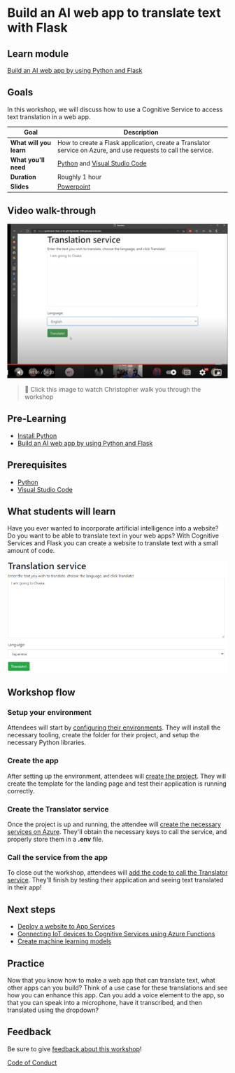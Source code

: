 # Build an AI web app to translate text with Flask

## Learn module

[Build an AI web app by using Python and Flask](https://docs.microsoft.com/learn/modules/python-flask-build-ai-web-app/?WT.mc_id=academic-56258-chrhar)

## Goals

In this workshop, we will discuss how to use a Cognitive Service to access text translation in a web app.

| **Goal**                                          | Description                                                                                                    |
| ------------------------------------------------- | -------------------------------------------------------------------------------------------------------------- |
| **What will you learn**                           | How to create a Flask application, create a Translator service on Azure, and use requests to call the service. |
| **What you'll need**                              | [Python](https://docs.microsoft.com/learn/modules/python-install-vscode/?WT.mc_id=academic-56258-chrhar) and [Visual Studio Code](https://code.visualstudio.com?WT.mc_id=academic-56258-chrhar)                                          |
| **Duration**                                      | Roughly 1 hour |
| **Slides**                                        | [Powerpoint](slides.pptx)                                                                                      |

## Video walk-through

[![workshop walk-through](./images/promo.png)](https://youtu.be/h7GbZzmjJRE "workshop walk-through")
> 🎥 Click this image to watch Christopher walk you through the workshop


## Pre-Learning

- [Install Python](https://docs.microsoft.com/learn/modules/python-install-vscode/?WT.mc_id=academic-56258-chrhar)
- [Build an AI web app by using Python and Flask](https://docs.microsoft.com/learn/modules/python-flask-build-ai-web-app/?WT.mc_id=academic-56258-chrhar)

## Prerequisites

- [Python](https://docs.microsoft.com/learn/modules/python-install-vscode/?WT.mc_id=academic-56258-chrhar)
- [Visual Studio Code](https://code.visualstudio.com?WT.mc_id=academic-56258-chrhar)

## What students will learn

Have you ever wanted to incorporate artificial intelligence into a website? Do you want to be able to translate text in your web apps? With Cognitive Services and Flask you can create a website to translate text with a small amount of code.

![Screenshot of final project](images/project.png)

## Workshop flow

### Setup your environment

Attendees will start by [configuring their environments](https://docs.microsoft.com/learn/modules/python-flask-build-ai-web-app/1-exercise-set-up-environment?WT.mc_id=academic-56258-chrhar). They will install the necessary tooling, create the folder for their project, and setup the necessary Python libraries.

### Create the app

After setting up the environment, attendees will [create the project](https://docs.microsoft.com/learn/modules/python-flask-build-ai-web-app/3-exercise-create-app?WT.mc_id=academic-56258-chrhar). They will create the template for the landing page and test their application is running correctly.

### Create the Translator service

Once the project is up and running, the attendee will [create the necessary services on Azure](https://docs.microsoft.com/learn/modules/python-flask-build-ai-web-app/5-exercise-create-translator-service?WT.mc_id=academic-56258-chrhar). They'll obtain the necessary keys to call the service, and properly store them in a **.env** file.

### Call the service from the app

To close out the workshop, attendees will [add the code to call the Translator service](https://docs.microsoft.com/learn/modules/python-flask-build-ai-web-app/6-exercise-call-translator?WT.mc_id=academic-56258-chrhar). They'll finish by testing their application and seeing text translated in their app!

## Next steps

- [Deploy a website to App Services](https://docs.microsoft.com/azure/developer/python/tutorial-deploy-app-service-on-linux-01?WT.mc_id=academic-56258-chrhar)
- [Connecting IoT devices to Cognitive Services using Azure Functions](https://docs.microsoft.com/learn/modules/connecting-iot-devices-cognitive-services-azure-functions/?WT.mc_id=academic-56258-chrhar)
- [Create machine learning models](https://docs.microsoft.com/learn/paths/create-machine-learn-models/?WT.mc_id=academic-56258-chrhar)

## Practice

Now that you know how to make a web app that can translate text, what other apps can you build? Think of a use case for these translations and see how you can enhance this app. Can you add a voice element to the app, so that you can speak into a microphone, have it transcribed, and then translated using the dropdown?

## Feedback

Be sure to give [feedback about this workshop](https://forms.office.com/r/MdhJWMZthR)!

[Code of Conduct](../../CODE_OF_CONDUCT.md)
